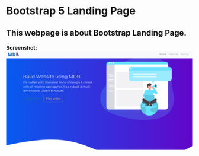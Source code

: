 # Bootstrap 5 Landing Page
## This webpage is about Bootstrap Landing Page.

#### Screenshot: ![](images/main.png)
